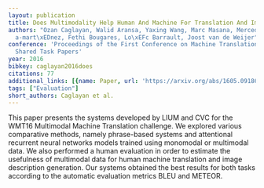 ```yaml
---
layout: publication
title: Does Multimodality Help Human And Machine For Translation And Image Captioning?
authors: "Ozan Caglayan, Walid Aransa, Yaxing Wang, Marc Masana, Mercedes Garc\xED\
  a-mart\xEDnez, Fethi Bougares, Lo\xEFc Barrault, Joost van de Weijer"
conference: 'Proceedings of the First Conference on Machine Translation: Volume 2,
  Shared Task Papers'
year: 2016
bibkey: caglayan2016does
citations: 77
additional_links: [{name: Paper, url: 'https://arxiv.org/abs/1605.09186'}]
tags: ["Evaluation"]
short_authors: Caglayan et al.
---
```

This paper presents the systems developed by LIUM and CVC for the WMT16
Multimodal Machine Translation challenge. We explored various comparative
methods, namely phrase-based systems and attentional recurrent neural networks
models trained using monomodal or multimodal data. We also performed a human
evaluation in order to estimate the usefulness of multimodal data for human
machine translation and image description generation. Our systems obtained the
best results for both tasks according to the automatic evaluation metrics BLEU
and METEOR.